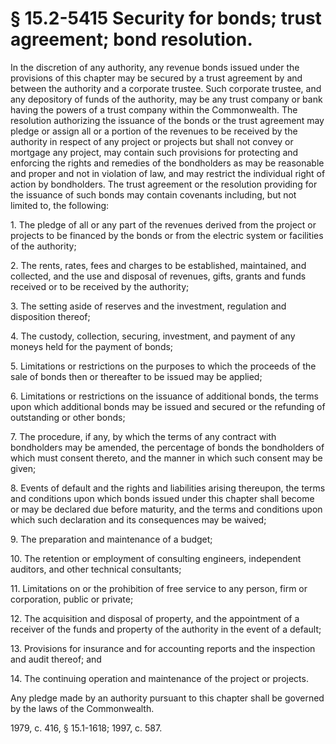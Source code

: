 # § 15.2-5415 Security for bonds; trust agreement; bond resolution.

<p>In the discretion of any authority, any revenue bonds issued under the provisions of this chapter may be secured by a trust agreement by and between the authority and a corporate trustee. Such corporate trustee, and any depository of funds of the authority, may be any trust company or bank having the powers of a trust company within the Commonwealth. The resolution authorizing the issuance of the bonds or the trust agreement may pledge or assign all or a portion of the revenues to be received by the authority in respect of any project or projects but shall not convey or mortgage any project, may contain such provisions for protecting and enforcing the rights and remedies of the bondholders as may be reasonable and proper and not in violation of law, and may restrict the individual right of action by bondholders. The trust agreement or the resolution providing for the issuance of such bonds may contain covenants including, but not limited to, the following:</p><p>1. The pledge of all or any part of the revenues derived from the project or projects to be financed by the bonds or from the electric system or facilities of the authority;</p><p>2. The rents, rates, fees and charges to be established, maintained, and collected, and the use and disposal of revenues, gifts, grants and funds received or to be received by the authority;</p><p>3. The setting aside of reserves and the investment, regulation and disposition thereof;</p><p>4. The custody, collection, securing, investment, and payment of any moneys held for the payment of bonds;</p><p>5. Limitations or restrictions on the purposes to which the proceeds of the sale of bonds then or thereafter to be issued may be applied;</p><p>6. Limitations or restrictions on the issuance of additional bonds, the terms upon which additional bonds may be issued and secured or the refunding of outstanding or other bonds;</p><p>7. The procedure, if any, by which the terms of any contract with bondholders may be amended, the percentage of bonds the bondholders of which must consent thereto, and the manner in which such consent may be given;</p><p>8. Events of default and the rights and liabilities arising thereupon, the terms and conditions upon which bonds issued under this chapter shall become or may be declared due before maturity, and the terms and conditions upon which such declaration and its consequences may be waived;</p><p>9. The preparation and maintenance of a budget;</p><p>10. The retention or employment of consulting engineers, independent auditors, and other technical consultants;</p><p>11. Limitations on or the prohibition of free service to any person, firm or corporation, public or private;</p><p>12. The acquisition and disposal of property, and the appointment of a receiver of the funds and property of the authority in the event of a default;</p><p>13. Provisions for insurance and for accounting reports and the inspection and audit thereof; and</p><p>14. The continuing operation and maintenance of the project or projects.</p><p>Any pledge made by an authority pursuant to this chapter shall be governed by the laws of the Commonwealth.</p><p>1979, c. 416, § 15.1-1618; 1997, c. 587.</p>